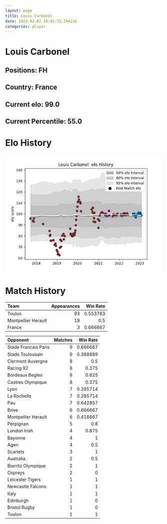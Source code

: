 ```yaml
---  
layout: page  
title: Louis Carbonel  
date: 2023-02-02 18:41:33.294218  
categories: player  
---
```

# Louis Carbonel

## Positions: FH

## Country: France

## Current elo: 99.0

## Current Percentile: 55.0

# Elo History


![elo history](history_LouisCarbonel.png)
# Match History


| Team                |   Appearances |   Win Rate |
|:--------------------|--------------:|-----------:|
| Toulon              |            93 |   0.553763 |
| Montpellier Herault |            19 |   0.5      |
| France              |             3 |   0.666667 |

| Opponent             |   Matches |   Win Rate |
|:---------------------|----------:|-----------:|
| Stade Francais Paris |         9 |   0.666667 |
| Stade Toulousain     |         9 |   0.388889 |
| Clermont Auvergne    |         8 |   0.5      |
| Racing 92            |         8 |   0.375    |
| Bordeaux Begles      |         8 |   0.625    |
| Castres Olympique    |         8 |   0.375    |
| Lyon                 |         7 |   0.285714 |
| La Rochelle          |         7 |   0.285714 |
| Pau                  |         7 |   0.642857 |
| Brive                |         6 |   0.666667 |
| Montpellier Herault  |         6 |   0.416667 |
| Perpignan            |         5 |   0.8      |
| London Irish         |         4 |   0.875    |
| Bayonne              |         4 |   1        |
| Agen                 |         4 |   0.5      |
| Scarlets             |         3 |   1        |
| Australia            |         2 |   0.5      |
| Biarritz Olympique   |         2 |   1        |
| Ospreys              |         2 |   0        |
| Leicester Tigers     |         1 |   1        |
| Newcastle Falcons    |         1 |   1        |
| Italy                |         1 |   1        |
| Edinburgh            |         1 |   0        |
| Bristol Rugby        |         1 |   0        |
| Toulon               |         1 |   1        |